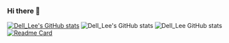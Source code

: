 ### Hi there 👋

<!--
**DouBi235/DouBi235** is a ✨ _special_ ✨ repository because its `README.md` (this file) appears on your GitHub profile.

Here are some ideas to get you started:

- 🔭 I’m currently working on ...
- 🌱 I’m currently learning ...
- 👯 I’m looking to collaborate on ...
- 🤔 I’m looking for help with ...
- 💬 Ask me about ...
- 📫 How to reach me: ...
- 😄 Pronouns: ...
- ⚡ Fun fact: ...
-->
[![Dell_Lee's GitHub stats](https://github-readme-stats.vercel.app/api?username=DouBi235)](https://github.com/anuraghazra/github-readme-stats)
![Dell_Lee's GitHub stats](https://github-readme-stats.vercel.app/api?username=DouBi235&show_icons=true)
![Dell_Lee GitHub stats](https://github-readme-stats.vercel.app/api?username=DouBi235&show_icons=true&theme=radical)
[![Readme Card](https://github-readme-stats.vercel.app/api/pin/?username=DouBi235&repo=github-readme-stats)](https://github.com/anuraghazra/github-readme-stats)


